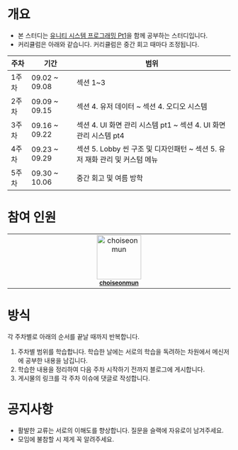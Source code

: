 # 개요
- 본 스터디는 [유니티 시스템 프로그래밍 Pt1](https://www.inflearn.com/course/%EC%9C%A0%EB%8B%88%ED%8B%B0-%EC%8B%9C%EC%8A%A4%ED%85%9C-%ED%94%84%EB%A1%9C%EA%B7%B8%EB%9E%98%EB%B0%8D-1/dashboard)을 함께 공부하는 스터디입니다.
- 커리큘럼은 아래와 같습니다. 커리큘럼은 중간 회고 때마다 조정됩니다.
  
| 주차 | 기간 | 범위 |
| --- | --- | --- |
| 1주차 | 09.02 ~ 09.08 | 섹션 1~3 |
| 2주차 | 09.09 ~ 09.15 | 섹션 4. 유저 데이터 ~ 섹션 4. 오디오 시스템 |
| 3주차 | 09.16 ~ 09.22 | 섹션 4. UI 화면 관리 시스템 pt1 ~ 섹션 4. UI 화면 관리 시스템 pt4 |
| 4주차 | 09.23 ~ 09.29 | 섹션 5. Lobby 씬 구조 및 디자인패턴 ~ 섹션 5. 유저 재화 관리 및 커스텀 메뉴 |
| 5주차 | 09.30 ~ 10.06 | 중간 회고 및 여름 방학 |


# 참여 인원
<table>
  <tbody>
    <tr>
      <td align="center" valign="top" width="14.28%"><img src="https://avatars.githubusercontent.com/u/17216686?v=4" width="100px;" alt="choiseonmun"/><br /><sub><a href="https://github.com/choiseonmun"><b>choiseonmun</b></a></sub><br /></td>
    </tr>
  </tbody>
</table> 

# 방식
각 주차별로 아래의 순서를 끝날 때까지 반복합니다.
1. 주차별 범위를 학습합니다. 학습한 날에는 서로의 학습을 독려하는 차원에서 메신저에 공부한 내용을 남깁니다.
2. 학습한 내용을 정리하여 다음 주차 시작하기 전까지 블로그에 게시합니다.
3. 게시물의 링크를 각 주차 이슈에 댓글로 작성합니다.

# 공지사항
- 활발한 교류는 서로의 이해도를 향상합니다. 질문을 슬랙에 자유로이 남겨주세요.
- 모임에 불참할 시 제게 꼭 알려주세요.

